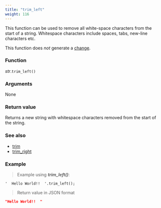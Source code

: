 ```yaml
---
title: "trim_left"
weight: 116
---
```


This function can be used to remove all white-space characters from the start of a string.
Whitespace characters include spaces, tabs, new-line characters etc.

This function does *not* generate a [change](../../../overview/changes).

### Function

*str*.`trim_left()`

### Arguments

None

### Return value

Returns a new string with whitespace characters removed from the start of the string.

### See also

- [trim](../trim)
- [trim_right](../trim_right)

### Example

> Example using ***trim_left()***:

```thingsdb,json_response
'  Hello World!!  '.trim_left();
```

> Return value in JSON format

```json
"Hello World!!  "
```
